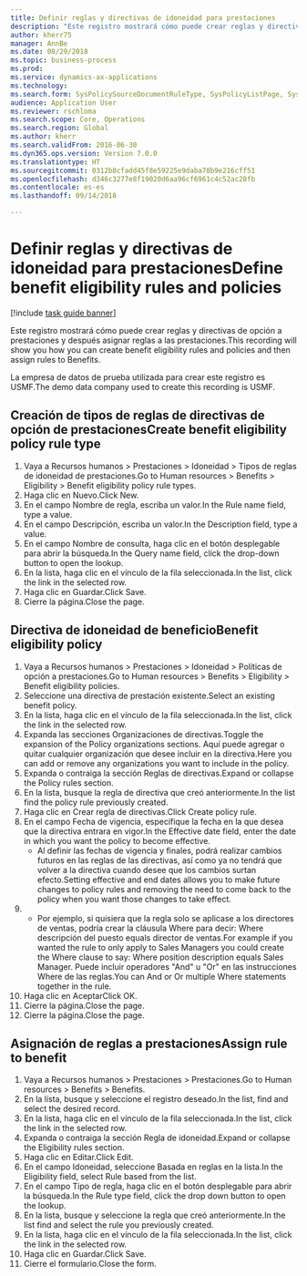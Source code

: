```yaml
--- 
title: Definir reglas y directivas de idoneidad para prestaciones
description: "Este registro mostrará cómo puede crear reglas y directivas de opción a prestaciones y después asignar reglas a las prestaciones."
author: kherr75
manager: AnnBe
ms.date: 08/29/2018
ms.topic: business-process
ms.prod: 
ms.service: dynamics-ax-applications
ms.technology: 
ms.search.form: SysPolicySourceDocumentRuleType, SysPolicyListPage, SysPolicy, HcmBenefitEligibilityPolicy, HcmBenefit
audience: Application User
ms.reviewer: rschloma
ms.search.scope: Core, Operations
ms.search.region: Global
ms.author: kherr
ms.search.validFrom: 2016-06-30
ms.dyn365.ops.version: Version 7.0.0
ms.translationtype: HT
ms.sourcegitcommit: 0312b8cfadd45f8e59225e9daba78b9e216cff51
ms.openlocfilehash: d346c3277e8f19020d6aa96cf6961c4c52ac28fb
ms.contentlocale: es-es
ms.lasthandoff: 09/14/2018

---
```

# <a name="define-benefit-eligibility-rules-and-policies"></a><span data-ttu-id="4c2a5-103">Definir reglas y directivas de idoneidad para prestaciones</span><span class="sxs-lookup"><span data-stu-id="4c2a5-103">Define benefit eligibility rules and policies</span></span>

[!include [task guide banner](../../includes/task-guide-banner.md)]

<span data-ttu-id="4c2a5-104">Este registro mostrará cómo puede crear reglas y directivas de opción a prestaciones y después asignar reglas a las prestaciones.</span><span class="sxs-lookup"><span data-stu-id="4c2a5-104">This recording will show you how you can create benefit eligibility rules and policies and then assign rules to Benefits.</span></span>  

<span data-ttu-id="4c2a5-105">La empresa de datos de prueba utilizada para crear este registro es USMF.</span><span class="sxs-lookup"><span data-stu-id="4c2a5-105">The demo data company used to create this recording is USMF.</span></span>


## <a name="create-benefit-eligibility-policy-rule-type"></a><span data-ttu-id="4c2a5-106">Creación de tipos de reglas de directivas de opción de prestaciones</span><span class="sxs-lookup"><span data-stu-id="4c2a5-106">Create benefit eligibility policy rule type</span></span>
1. <span data-ttu-id="4c2a5-107">Vaya a Recursos humanos > Prestaciones > Idoneidad > Tipos de reglas de idoneidad de prestaciones.</span><span class="sxs-lookup"><span data-stu-id="4c2a5-107">Go to Human resources > Benefits > Eligibility > Benefit eligibility policy rule types.</span></span>
2. <span data-ttu-id="4c2a5-108">Haga clic en Nuevo.</span><span class="sxs-lookup"><span data-stu-id="4c2a5-108">Click New.</span></span>
3. <span data-ttu-id="4c2a5-109">En el campo Nombre de regla, escriba un valor.</span><span class="sxs-lookup"><span data-stu-id="4c2a5-109">In the Rule name field, type a value.</span></span>
4. <span data-ttu-id="4c2a5-110">En el campo Descripción, escriba un valor.</span><span class="sxs-lookup"><span data-stu-id="4c2a5-110">In the Description field, type a value.</span></span>
5. <span data-ttu-id="4c2a5-111">En el campo Nombre de consulta, haga clic en el botón desplegable para abrir la búsqueda.</span><span class="sxs-lookup"><span data-stu-id="4c2a5-111">In the Query name field, click the drop-down button to open the lookup.</span></span>
6. <span data-ttu-id="4c2a5-112">En la lista, haga clic en el vínculo de la fila seleccionada.</span><span class="sxs-lookup"><span data-stu-id="4c2a5-112">In the list, click the link in the selected row.</span></span>
7. <span data-ttu-id="4c2a5-113">Haga clic en Guardar.</span><span class="sxs-lookup"><span data-stu-id="4c2a5-113">Click Save.</span></span>
8. <span data-ttu-id="4c2a5-114">Cierre la página.</span><span class="sxs-lookup"><span data-stu-id="4c2a5-114">Close the page.</span></span>

## <a name="benefit-eligibility-policy"></a><span data-ttu-id="4c2a5-115">Directiva de idoneidad de beneficio</span><span class="sxs-lookup"><span data-stu-id="4c2a5-115">Benefit eligibility policy</span></span>
1. <span data-ttu-id="4c2a5-116">Vaya a Recursos humanos > Prestaciones > Idoneidad > Políticas de opción a prestaciones.</span><span class="sxs-lookup"><span data-stu-id="4c2a5-116">Go to Human resources > Benefits > Eligibility > Benefit eligibility policies.</span></span>
2. <span data-ttu-id="4c2a5-117">Seleccione una directiva de prestación existente.</span><span class="sxs-lookup"><span data-stu-id="4c2a5-117">Select an existing benefit policy.</span></span>
3. <span data-ttu-id="4c2a5-118">En la lista, haga clic en el vínculo de la fila seleccionada.</span><span class="sxs-lookup"><span data-stu-id="4c2a5-118">In the list, click the link in the selected row.</span></span>
4. <span data-ttu-id="4c2a5-119">Expanda las secciones Organizaciones de directivas.</span><span class="sxs-lookup"><span data-stu-id="4c2a5-119">Toggle the expansion of the Policy organizations sections.</span></span>  <span data-ttu-id="4c2a5-120">Aquí puede agregar o quitar cualquier organización que desee incluir en la directiva.</span><span class="sxs-lookup"><span data-stu-id="4c2a5-120">Here you can add or remove any organizations you want to include in the policy.</span></span>
5. <span data-ttu-id="4c2a5-121">Expanda o contraiga la sección Reglas de directivas.</span><span class="sxs-lookup"><span data-stu-id="4c2a5-121">Expand or collapse the Policy rules section.</span></span>
6. <span data-ttu-id="4c2a5-122">En la lista, busque la regla de directiva que creó anteriormente.</span><span class="sxs-lookup"><span data-stu-id="4c2a5-122">In the list find the policy rule previously created.</span></span>
7. <span data-ttu-id="4c2a5-123">Haga clic en Crear regla de directivas.</span><span class="sxs-lookup"><span data-stu-id="4c2a5-123">Click Create policy rule.</span></span>
8. <span data-ttu-id="4c2a5-124">En el campo Fecha de vigencia, especifique la fecha en la que desea que la directiva entrara en vigor.</span><span class="sxs-lookup"><span data-stu-id="4c2a5-124">In the Effective date field, enter the date in which you want the policy to become effective.</span></span>
    * <span data-ttu-id="4c2a5-125">Al definir las fechas de vigencia y finales, podrá realizar cambios futuros en las reglas de las directivas, así como ya no tendrá que volver a la directiva cuando desee que los cambios surtan efecto.</span><span class="sxs-lookup"><span data-stu-id="4c2a5-125">Setting effective and end dates allows you to make future changes to policy rules and removing the need to come back to the policy when you want those changes to take effect.</span></span>  
9. 
    * <span data-ttu-id="4c2a5-126">Por ejemplo, si quisiera que la regla solo se aplicase a los directores de ventas, podría crear la cláusula Where para decir: Where descripción del puesto equals director de ventas.</span><span class="sxs-lookup"><span data-stu-id="4c2a5-126">For example if you wanted the rule to only apply to Sales Managers you could create the Where clause to say: Where position description equals Sales Manager.</span></span>  <span data-ttu-id="4c2a5-127">Puede incluir operadores "And" u "Or" en las instrucciones Where de las reglas.</span><span class="sxs-lookup"><span data-stu-id="4c2a5-127">You can And or Or multiple Where statements together in the rule.</span></span>  
10. <span data-ttu-id="4c2a5-128">Haga clic en Aceptar</span><span class="sxs-lookup"><span data-stu-id="4c2a5-128">Click OK.</span></span>
11. <span data-ttu-id="4c2a5-129">Cierre la página.</span><span class="sxs-lookup"><span data-stu-id="4c2a5-129">Close the page.</span></span>
12. <span data-ttu-id="4c2a5-130">Cierre la página.</span><span class="sxs-lookup"><span data-stu-id="4c2a5-130">Close the page.</span></span>

## <a name="assign-rule-to-benefit"></a><span data-ttu-id="4c2a5-131">Asignación de reglas a prestaciones</span><span class="sxs-lookup"><span data-stu-id="4c2a5-131">Assign rule to benefit</span></span>
1. <span data-ttu-id="4c2a5-132">Vaya a Recursos humanos > Prestaciones > Prestaciones.</span><span class="sxs-lookup"><span data-stu-id="4c2a5-132">Go to Human resources > Benefits > Benefits.</span></span>
2. <span data-ttu-id="4c2a5-133">En la lista, busque y seleccione el registro deseado.</span><span class="sxs-lookup"><span data-stu-id="4c2a5-133">In the list, find and select the desired record.</span></span>
3. <span data-ttu-id="4c2a5-134">En la lista, haga clic en el vínculo de la fila seleccionada.</span><span class="sxs-lookup"><span data-stu-id="4c2a5-134">In the list, click the link in the selected row.</span></span>
4. <span data-ttu-id="4c2a5-135">Expanda o contraiga la sección Regla de idoneidad.</span><span class="sxs-lookup"><span data-stu-id="4c2a5-135">Expand or collapse the Eligibility rules section.</span></span>
5. <span data-ttu-id="4c2a5-136">Haga clic en Editar.</span><span class="sxs-lookup"><span data-stu-id="4c2a5-136">Click Edit.</span></span>
6. <span data-ttu-id="4c2a5-137">En el campo Idoneidad, seleccione Basada en reglas en la lista.</span><span class="sxs-lookup"><span data-stu-id="4c2a5-137">In the Eligibility field, select Rule based from the list.</span></span>
7. <span data-ttu-id="4c2a5-138">En el campo Tipo de regla, haga clic en el botón desplegable para abrir la búsqueda.</span><span class="sxs-lookup"><span data-stu-id="4c2a5-138">In the Rule type field, click the drop down button to open the lookup.</span></span>
8. <span data-ttu-id="4c2a5-139">En la lista, busque y seleccione la regla que creó anteriormente.</span><span class="sxs-lookup"><span data-stu-id="4c2a5-139">In the list find and select the rule you previously created.</span></span>
9. <span data-ttu-id="4c2a5-140">En la lista, haga clic en el vínculo de la fila seleccionada.</span><span class="sxs-lookup"><span data-stu-id="4c2a5-140">In the list, click the link in the selected row.</span></span>
10. <span data-ttu-id="4c2a5-141">Haga clic en Guardar.</span><span class="sxs-lookup"><span data-stu-id="4c2a5-141">Click Save.</span></span>
11. <span data-ttu-id="4c2a5-142">Cierre el formulario.</span><span class="sxs-lookup"><span data-stu-id="4c2a5-142">Close the form.</span></span>


